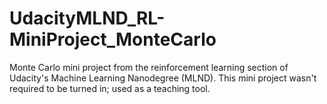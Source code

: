 # UdacityMLND_RL-MiniProject_MonteCarlo
Monte Carlo mini project from the reinforcement learning section of Udacity's Machine Learning Nanodegree (MLND). This mini project wasn't required to be turned in; used as a teaching tool.
